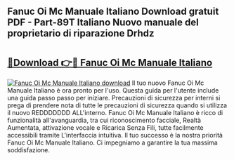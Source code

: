 ## Fanuc Oi Mc Manuale Italiano Download gratuit PDF - Part-89T Italiano Nuovo manuale del proprietario di riparazione Drhdz

# <h2><a href="http://dffid8i.blite.top/?on=Fanuc+Oi+Mc+Manuale+Italiano">🔗Download 👉🔴 Fanuc Oi Mc Manuale Italiano</a></h2>

[![Fanuc Oi Mc Manuale Italiano download](https://i.imgur.com/lujVjoI.png)](http://dffid8i.blite.top/?on=Fanuc+Oi+Mc+Manuale+Italiano)
Il tuo nuovo Fanuc Oi Mc Manuale Italiano è ora pronto per l'uso. Questa guida per l'utente include una guida passo passo per iniziare. Precauzioni di sicurezza per interni si prega di prendere nota di tutte le precauzioni di sicurezza quando si utilizza il nuovo REDDDDDDD ALL'interno. Fanuc Oi Mc Manuale Italiano è ricco di funzionalità all'avanguardia, tra cui riconoscimento facciale, Realtà Aumentata, attivazione vocale e Ricarica Senza Fili, tutte facilmente accessibili tramite L'interfaccia intuitiva. Il tuo successo è la nostra priorità Fanuc Oi Mc Manuale Italiano. Ci impegniamo a garantire la tua massima soddisfazione.
